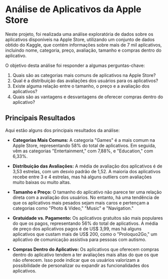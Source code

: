 # Análise de Aplicativos da Apple Store

Neste projeto, foi realizada uma análise exploratória de dados sobre os aplicativos disponíveis na Apple Store, utilizando um conjunto de dados obtido do Kaggle, que contém informações sobre mais de 7 mil aplicativos, incluindo nome, categoria, preço, avaliação, tamanho e compras dentro do aplicativo.

O objetivo desta análise foi responder a algumas perguntas-chave:

1. Quais são as categorias mais comuns de aplicativos na Apple Store?
2. Qual é a distribuição das avaliações dos usuários para os aplicativos?
3. Existe alguma relação entre o tamanho, o preço e a avaliação dos aplicativos?
4. Quais são as vantagens e desvantagens de oferecer compras dentro do aplicativo?

## Principais Resultados

Aqui estão alguns dos principais resultados da análise:

- **Categorias Mais Comuns:** A categoria "Games" é a mais comum na Apple Store, representando 58% do total de aplicativos. Em seguida, vêm as categorias "Entertainment," com 7,88%, e "Education," com 6,33%.

- **Distribuição das Avaliações:** A média de avaliação dos aplicativos é de 3,53 estrelas, com um desvio padrão de 1,52. A maioria dos aplicativos recebe entre 3 e 4 estrelas, mas há alguns outliers com avaliações muito baixas ou muito altas.

- **Tamanho e Preço:** O tamanho do aplicativo não parece ter uma relação direta com a avaliação dos usuários. No entanto, há uma tendência de que os aplicativos mais pesados sejam mais caros e pertençam a categorias como "Photo & Video," "Music" e "Navigation."

- **Gratuidade vs. Pagamento:** Os aplicativos gratuitos são mais populares do que os pagos, representando 56% do total de aplicativos. A média de preço dos aplicativos pagos é de US$ 3,99, mas há alguns aplicativos que custam mais de US$ 200, como o "Proloquo2Go," um aplicativo de comunicação assistiva para pessoas com autismo.

- **Compras Dentro do Aplicativo:** Os aplicativos que oferecem compras dentro do aplicativo tendem a ter avaliações mais altas do que os que não oferecem. Isso pode indicar que os usuários valorizam a possibilidade de personalizar ou expandir as funcionalidades dos aplicativos.


